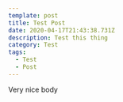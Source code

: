 ```yaml
---
template: post
title: Test Post
date: 2020-04-17T21:43:38.731Z
description: Test this thing
category: Test
tags:
  - Test
  - Post
---
```

Very nice body